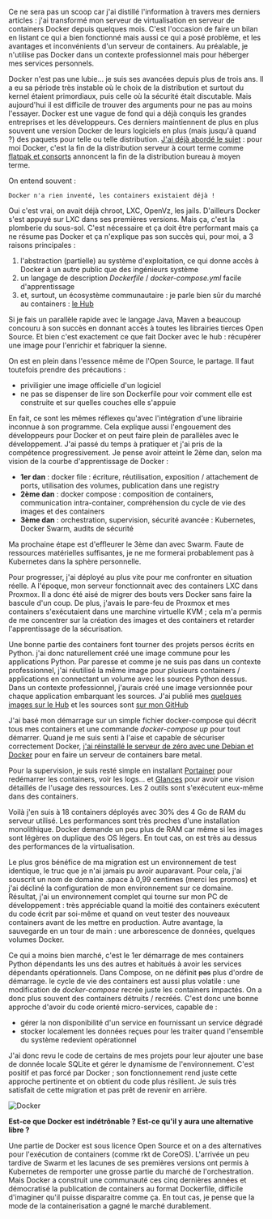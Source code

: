 <!-- title: Retour sur la migration vers Docker -->
<!-- category: Containers Hébergement -->
<!-- tag: planet -->

Ce ne sera pas un scoop car j'ai distillé l'information à travers mes derniers articles : j'ai transformé mon serveur de virtualisation en serveur de containers Docker<!-- more --> depuis quelques mois. C'est l'occasion de faire un bilan en listant ce qui a bien fonctionné mais aussi ce qui a posé problème, et les avantages et inconvénients d'un serveur de containers. Au préalable, je n'utilise pas Docker dans un contexte professionnel mais pour héberger mes services personnels.

Docker n'est pas une lubie... je suis ses avancées depuis plus de trois ans. Il a eu sa période très instable où le choix de la distribution et surtout du kernel étaient primordiaux, puis celle où la sécurité était discutable. Mais aujourd'hui il est difficile de trouver des arguments pour ne pas au moins l'essayer. Docker est une vague de fond qui a déjà conquis les grandes entreprises et les développeurs. Ces derniers maintiennent de plus en plus souvent une version Docker de leurs logiciels en plus (mais jusqu'à quand ?) des paquets pour telle ou telle distribution. [J'ai déjà abordé le sujet](https://blogduyax.madyanne.fr/2018/quel-systeme-serveur/) : pour moi Docker, c'est la fin de la distribution serveur à court terme comme [flatpak et consorts](https://fr.wikipedia.org/wiki/Flatpak) annoncent la fin de la distribution bureau à moyen terme.

On entend souvent : 

    Docker n'a rien inventé, les containers existaient déjà !

Oui c'est vrai, on avait déjà chroot, LXC, OpenVz, les jails. D'ailleurs Docker s'est appuyé sur LXC dans ses premières versions. Mais ça, c'est la plomberie du sous-sol. C'est nécessaire et ça doit être performant mais ça ne résume pas Docker et ça n'explique pas son succès qui, pour moi, a 3 raisons principales : 

1. l'abstraction (partielle) au système d'exploitation, ce qui donne accès à Docker à un autre public que des ingénieurs système
2. un langage de description *Dockerfile* / *docker-compose.yml* facile d'apprentissage 
3. et, surtout, un écosystème communautaire : je parle bien sûr du marché au containers : [le Hub](https://hub.docker.com/)

Si je fais un parallèle rapide avec le langage Java, Maven a beaucoup concouru à son succès en donnant accès à toutes les librairies tierces Open Source. Et bien c'est exactement ce que fait Docker avec le hub : récupérer une image pour l'enrichir et fabriquer la sienne. 

On est en plein dans l'essence même de l'Open Source, le partage. Il faut toutefois prendre des précautions : 

- priviligier une image officielle d'un logiciel
- ne pas se dispenser de lire son Dockerfile pour voir comment elle est construite et sur quelles couches elle s'appuie

En fait, ce sont les mêmes réflexes qu'avec l'intégration d'une librairie inconnue à son programme. Cela explique aussi l'engouement des développeurs pour Docker et on peut faire plein de parallèles avec le développement. J'ai passé du temps à pratiquer et j'ai pris de la compétence progressivement. Je pense avoir atteint le 2ème dan, selon ma vision de la courbe d'apprentissage de Docker : 

- **1er dan** : docker file : écriture, réutilisation, exposition / attachement de ports, utilisation des volumes, publication dans une registry
- **2ème dan** : docker compose : composition de containers, communication intra-container, compréhension du cycle de vie des images et des containers
- **3ème dan** : orchestration, supervision, sécurité avancée : Kubernetes, Docker Swarm, audits de sécurité

Ma prochaine étape est d'effleurer le 3ème dan avec Swarm. Faute de ressources matérielles suffisantes, je ne me formerai probablement pas à Kubernetes dans la sphère personnelle.  

Pour progresser, j'ai déployé au plus vite pour me confronter en situation réelle. A l'époque, mon serveur fonctionnait avec des containers LXC dans Proxmox. Il a donc été aisé de migrer des bouts vers Docker sans faire la bascule d'un coup. De plus, j'avais le pare-feu de Proxmox et mes containers s'exécutaient dans une marchine virtuelle KVM ; cela m'a permis de me concentrer sur la création des images et des containers et retarder l'apprentissage de la sécurisation. 

Une bonne partie des containers font tourner des projets persos écrits en Python. j'ai donc naturellement créé une image commune pour les applications Python. Par paresse et comme je ne suis pas dans un contexte professionnel, j'ai réutilisé la même image pour plusieurs containers / applications en connectant un volume avec les sources Python dessus. Dans un contexte professionnel, j'aurais créé une image versionnée pour chaque application embarquant les sources. J'ai publié mes [quelques images sur le Hub](https://hub.docker.com/u/kianby/) et les sources sont [sur mon GitHub](https://github.com/kianby/docker) 

J'ai basé mon démarrage sur un simple fichier docker-compose qui décrit tous mes containers et une commande *docker-compose up* pour tout démarrer. Quand je me suis senti à l'aise et capable de sécuriser correctement Docker, [j'ai réinstallé le serveur de zéro avec une Debian et Docker](https://blogduyax.madyanne.fr/2018/installation-dun-serveur-de-containers/) pour en faire un serveur de containers bare metal. 

Pour la supervision, je suis resté simple en installant [Portainer](https://www.portainer.io/) pour redémarrer les containers, voir les logs... et [Glances](https://nicolargo.github.io/glances/) pour avoir une vision détaillés de l'usage des ressources. Les 2 outils sont s'exécutent eux-même dans des containers. 

Voilà j'en suis à 18 containers déployés avec 30% des 4 Go de RAM du serveur utilisé. Les performances sont très proches d'une installation monolithique. Docker demande un peu plus de RAM car même si les images sont légères on duplique des OS légers. En tout cas, on est très au dessus des performances de la virtualisation.

Le plus gros bénéfice de ma migration est un environnement de test identique, le truc que je n'ai jamais pu avoir auparavant. Pour cela, j'ai souscrit un nom de domaine .space à 0,99 centimes (merci les promos) et j'ai décliné la configuration de mon environnement sur ce domaine. Résultat, j'ai un environnement complet qui tourne sur mon PC de développement : très appréciable quand la moitié des containers exécutent du code écrit par soi-même et quand on veut tester des nouveaux containers avant de les mettre en production. Autre avantage, la sauvegarde en un tour de main : une arborescence de données, quelques volumes Docker.

Ce qui a moins bien marché, c'est le 1er démarrage de mes containers Python dépendants les uns des autres et habitués à avoir les services dépendants opérationnels. Dans Compose, on ne définit ~~pas~~ plus d'ordre de démarrage. le cycle de vie des containers est aussi plus volatile : une modification de *docker-compose* recrée juste les containers impactés. On a donc plus souvent des containers détruits / recréés. C'est donc une bonne approche d'avoir du code orienté micro-services, capable de : 

- gérer la non disponibilité d'un service en fournissant un service dégradé
- stocker localement les données reçues pour les traiter quand l'ensemble du système redevient opérationnel

J'ai donc revu le code de certains de mes projets pour leur ajouter une base de donnée locale SQLite et gérer le dynamisme de l'environnement. C'est positif et pas forcé par Docker ; son fonctionnement rend juste cette approche pertinente et on obtient du code plus résilient. Je suis très satisfait de cette migration et pas prêt de revenir en arrière. 

![Docker](/images/2018/docker.jpg)

**Est-ce que Docker est indétrônable ? Est-ce qu'il y aura une alternative libre ?**

Une partie de Docker est sous licence Open Source et on a des alternatives pour l'exécution de containers (comme rkt de CoreOS). L'arrivée un peu tardive de Swarm et les lacunes de ses premières versions ont permis à Kubernetes de remporter une grosse partie du marché de l'orchestration. Mais Docker a construit une communauté ces cinq dernières années et démocratisé la publication de containers au format Dockerfile, difficile d'imaginer qu'il puisse disparaitre comme ça. En  tout  cas, je pense que la mode de la containerisation a gagné le marché durablement.

